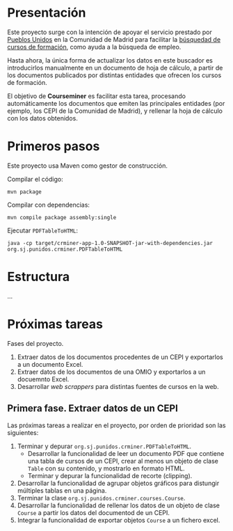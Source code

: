 

Presentación
=====

Este proyecto surge con la intención de apoyar el servicio prestado por [Pueblos Unidos](http://pueblosunidos.org/) en la Comunidad de Madrid para facilitar la [búsquedad de cursos de formación](https://voluntariadopueblosunidosv09.firebaseapp.com/#/main), como ayuda a la búsqueda de empleo.

Hasta ahora, la única forma de actualizar los datos en este buscador es introducirlos manualmente en un documento de hoja de cálculo, a partir de los documentos publicados por distintas entidades que ofrecen los cursos de formación.

El objetivo de **Courseminer** es facilitar esta tarea, procesando automáticamente los documentos que emiten las principales entidades (por ejemplo, los CEPI de la Comunidad de Madrid), y rellenar la hoja de cálculo con los datos obtenidos.

Primeros pasos
====

Este proyecto usa Maven como gestor de construcción.

Compilar el código:

```
mvn package
```

Compilar con dependencias:

```
mvn compile package assembly:single
```

Ejecutar `PDFTableToHTML`:

```
java -cp target/crminer-app-1.0-SNAPSHOT-jar-with-dependencies.jar org.sj.punidos.crminer.PDFTableToHTML
```


Estructura
===

...

Próximas tareas
===

Fases del proyecto.

1. Extraer datos de los documentos procedentes de un CEPI y exportarlos a un documento Excel.
2. Extraer datos de los documentos de una OMIO y exportarlos a un docuemnto Excel.
3. Desarrollar *web scrappers* para distintas fuentes de cursos en la web.

Primera fase. Extraer datos de un CEPI
---

Las próximas tareas a realizar en el proyecto, por orden de prioridad son las siguientes:

1. Terminar y depurar `org.sj.punidos.crminer.PDFTableToHTML`.
   * Desarrollar la funcionalidad de leer un documento PDF que contiene una tabla de cursos de un CEPI, crear al menos un objeto de clase `Table` con su contenido, y mostrarlo en formato HTML.
   * Terminar y depurar la funcionalidad de recorte (clipping).
2. Desarrollar la funcionalidad de agrupar objetos gráficos para distungir múltiples tablas en una página.
3. Terminar la clase `org.sj.punidos.crminer.courses.Course`.
4. Desarrollar la funcionalidad de rellenar los datos de un objeto de clase `Course` a partir los datos del documentod de un CEPI.
5. Integrar la funcionalidad de exportar objetos `Course` a un fichero excel.


